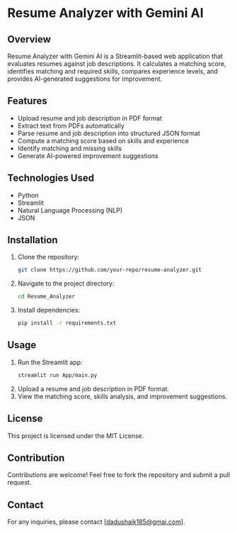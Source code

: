 # Resume Analyzer with Gemini AI

## Overview
Resume Analyzer with Gemini AI is a Streamlit-based web application that evaluates resumes against job descriptions. It calculates a matching score, identifies matching and required skills, compares experience levels, and provides AI-generated suggestions for improvement.

## Features
- Upload resume and job description in PDF format
- Extract text from PDFs automatically
- Parse resume and job description into structured JSON format
- Compute a matching score based on skills and experience
- Identify matching and missing skills
- Generate AI-powered improvement suggestions

## Technologies Used
- Python
- Streamlit
- Natural Language Processing (NLP)
- JSON

## Installation
1. Clone the repository:
   ```sh
   git clone https://github.com/your-repo/resume-analyzer.git
   ```
2. Navigate to the project directory:
   ```sh
   cd Resume_Analyzer
   ```
3. Install dependencies:
   ```sh
   pip install -r requirements.txt
   ```

## Usage
1. Run the Streamlit app:
   ```sh
   streamlit run App/main.py
   ```
2. Upload a resume and job description in PDF format.
3. View the matching score, skills analysis, and improvement suggestions.


## License
This project is licensed under the MIT License.

## Contribution
Contributions are welcome! Feel free to fork the repository and submit a pull request.

## Contact
For any inquiries, please contact [dadushaik185@gmai.com].

